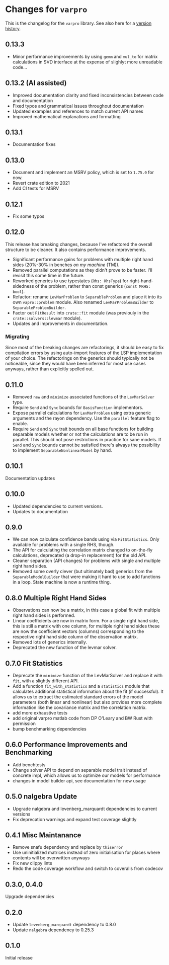 # Changes for `varpro`

This is the changelog for the `varpro` library.
See also here for a [version history](https://crates.io/crates/varpro/versions).

## 0.13.3

* Minor performance improvements by using `gemm` and `mul_to` for matrix
  calculations in SVD interface at the expense of slighlyt more unreadable code...

## 0.13.2 (AI assisted)

* Improved documentation clarity and fixed inconsistencies between code and documentation
* Fixed typos and grammatical issues throughout documentation
* Updated examples and references to match current API names
* Improved mathematical explanations and formatting

## 0.13.1

* Documentation fixes

## 0.13.0

* Document and implement an MSRV policy, which is set to `1.75.0` for now.
* Revert crate edition to 2021
* Add CI tests for MSRV

## 0.12.1

* Fix some typos

## 0.12.0

This release has breaking changes, because I've refactored the overall structure
to be cleaner. It also contains performance improvements.

* Significant performance gains for problems with multiple right hand sides
  (20%-30% in benches _on my machine_ (TM)).
* Removed parallel computations as they didn't prove to be faster. I'll revisit
  this some time in the future.
* Reworked generics to use typestates (`Rhs: RhsType`) for right-hand-sidedness
  of the problem, rather than const generics (`const MRHS: bool`). 
* Refactor: rename `LevMarProblem` to `SeparableProblem` and place it into its own
  `vapro::problem` module. Also renamed `LevMarProblemBuilder` to
  `SeparableProblemBuilder`.
* Factor out `FitResult` into `crate::fit` module (was previouly in the
  `crate::solvers::levmar` module).
* Updates and improvements in documentation.

### Migrating

Since most of the breaking changes are refactorings, it should be easy to fix
compilation errors by using auto-import features of the LSP implementation of
your choice. The refactorings on the generics should typically not be noticeable,
since they would have been inferred for most use cases anyways, rather than
explicitly spelled out.

## 0.11.0

* Removed `new` and `minimize` associated functions of the `LevMarSolver`
  type.
* Require `Send` and `Sync` bounds for `BasisFunction` implementors.
* Expose parrallel calculations for `LevMarProblem` using extra generic
  arguments and the rayon dependency. Use the `parallel` feature flag
  to enable.
* Require `Send` and `Sync` trait bounds on all base functions for building
  separable models whether or not the calculations are to be run in parallel.
  This should not pose restrictions in practice for sane models. If `Send`
  and `Sync` bounds cannot be satisfied there's always the possibility to
  implement `SeparableNonlinearModel` by hand.

## 0.10.1

Documentation updates

## 0.10.0

- Updated dependencies to current versions.
- Updates to documentation

## 0.9.0

- We can now calculate confidence bands using via `FitStatistics`. Only available
for problems with a single RHS, though. 
- The API for calculating the correlation matrix changed to on-the-fly
calculations, deprecated (a drop-in replacement) for the old API.
- Cleaner separation (API changes) for problems with single and multiple right
hand sides.
- Removed some overly clever (but ultimately bad) generics from the `SeparableModelBuilder`
that were making it hard to use to add functions in a loop. State machine is now
a runtime thing.

## 0.8.0 Multiple Right Hand Sides

- Observations can now be a matrix, in this case a global fit with multiple right
hand sides is performed.
- Linear coefficients are now in matrix form. For a single right hand side, this
is still a matrix with one column, for multiple right hand sides these are now
the coefficient vectors (columns) corresponding to the respective right hand
side column of the observation matrix.
- Removed lots of generics internally.
- Deprecated the new function of the levmar solver.

## 0.7.0 Fit Statistics

- Deprecate the `minimize` function of the LevMarSolver and
replace it with `fit`, with a slightly different API.
- Add a function `fit_with_statistics` and a `statistics` module
that calculates additional statistical information about the fit 
(if successful). It allows us to extract the estimated standard
errors of the model parameters (both linear and nonlinear) but also
provides more complete information like the covariance matrix and
the correlation matrix.
- add more exhaustive tests 
- add original varpro matlab code from DP O'Leary and BW Rust
with permission
- bump benchmarking dependencies

## 0.6.0 Performance Improvements and Benchmarking

- Add benchtests
- Change solver API to depend on separable model trait instead of concrete impl,
which allows us to optimize our models for performance
- changes in model builder api, see documentation for new usage

## 0.5.0 nalgebra Update

- Upgrade nalgebra and levenberg_marquardt dependencies to current versions
- Fix deprecation warnings and expand test coverage slightly

## 0.4.1 Misc Maintanance

- Remove snafu dependency and replace by `thiserror`
- Use uninitialized matrices instead of zero initialisation for places where contents will be overwritten anyways
- Fix new clippy lints
- Redo the code coverage workflow and switch to coveralls from codecov

## 0.3.0, 0.4.0

Upgrade dependencies


## 0.2.0

- Update `levenberg_marquardt` dependency to 0.8.0
- Update `nalgebra` dependency to 0.25.3

## 0.1.0

Initial release
